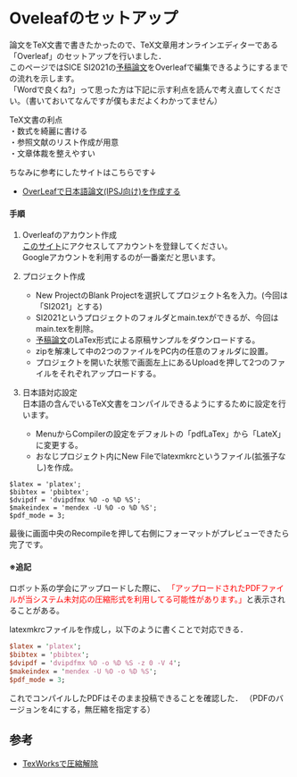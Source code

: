 # Oveleafのセットアップ

論文をTeX文書で書きたかったので、TeX文章用オンラインエディターである「Overleaf」のセットアップを行いました．  
このページではSICE SI2021の[予稿論文](https://sice-si.org/conf/si2021/paper_instructions.html)をOverleafで編集できるようにするまでの流れを示します。  
「Wordで良くね?」って思った方は下記に示す利点を読んで考え直してください。（書いておいてなんですが僕もまだよくわかってません）  

TeX文書の利点   
    ・数式を綺麗に書ける  
    ・参照文献のリスト作成が用意  
    ・文章体裁を整えやすい  

ちなみに参考にしたサイトはこちらです↓  
- [OverLeafで日本語論文(IPSJ向け)を作成する](https://qiita.com/kazutaka708/items/bd474bddf50cb4405c1f)  

#### 手順

1. Overleafのアカウント作成  
    [このサイト](https://github.com/tomson784/ros_tutorial)にアクセスしてアカウントを登録してください。  
    Googleアカウントを利用するのが一番楽だと思います。

2. プロジェクト作成  
    - New ProjectのBlank Projectを選択してプロジェクト名を入力。(今回は「SI2021」とする)
    - SI2021というプロジェクトのフォルダとmain.texができるが、今回はmain.texを削除。
    - [予稿論文](https://sice-si.org/conf/si2021/paper_instructions.html)のLaTex形式による原稿サンプルをダウンロードする。
    - zipを解凍して中の2つのファイルをPC内の任意のフォルダに設置。
    - プロジェクトを開いた状態で画面左上にあるUploadを押して2つのファイルをそれぞれアップロードする。

3. 日本語対応設定  
    日本語の含んでいるTeX文書をコンパイルできるようにするために設定を行います。
    - MenuからCompilerの設定をデフォルトの「pdfLaTex」から「LateX」に変更する。
    - おなじプロジェクト内にNew Fileでlatexmkrcというファイル(拡張子なし)を作成。

 ```latexmkrc
 $latex = 'platex';
 $bibtex = 'pbibtex';
 $dvipdf = 'dvipdfmx %O -o %D %S';
 $makeindex = 'mendex -U %O -o %D %S';
 $pdf_mode = 3;
 ```

最後に画面中央のRecompileを押して右側にフォーマットがプレビューできたら完了です。


#### ※追記

ロボット系の学会にアップロードした際に、<span style="color: red; ">
「アップロードされたPDFファイルが当システム未対応の圧縮形式を利用してる可能性があります。」</span>と表示されることがある。

latexmkrcファイルを作成し，以下のように書くことで対応できる．

```perl
$latex = 'platex'; 
$bibtex = 'pbibtex';
$dvipdf = 'dvipdfmx %O -o %D %S -z 0 -V 4';
$makeindex = 'mendex -U %O -o %D %S';
$pdf_mode = 3; 
```

これでコンパイルしたPDFはそのまま投稿できることを確認した．
（PDFのバージョンを4にする，無圧縮を指定する）

## 参考
- [TexWorksで圧縮解除](http://c-faculty.chuo-u.ac.jp/~hideki/?p=267)
